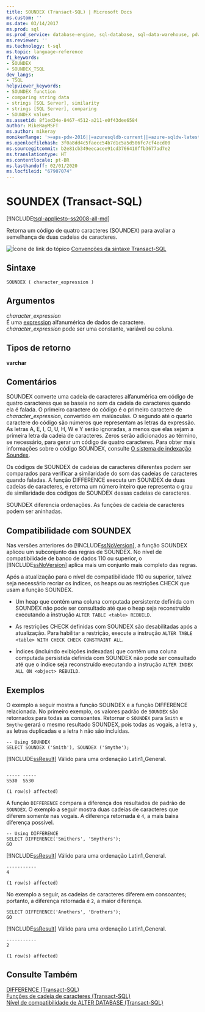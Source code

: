 ```yaml
---
title: SOUNDEX (Transact-SQL) | Microsoft Docs
ms.custom: ''
ms.date: 03/14/2017
ms.prod: sql
ms.prod_service: database-engine, sql-database, sql-data-warehouse, pdw
ms.reviewer: ''
ms.technology: t-sql
ms.topic: language-reference
f1_keywords:
- SOUNDEX
- SOUNDEX_TSQL
dev_langs:
- TSQL
helpviewer_keywords:
- SOUNDEX function
- comparing string data
- strings [SQL Server], similarity
- strings [SQL Server], comparing
- SOUNDEX values
ms.assetid: 8f1ed34e-8467-4512-a211-e0f43dee6584
author: MikeRayMSFT
ms.author: mikeray
monikerRange: '>=aps-pdw-2016||=azuresqldb-current||=azure-sqldw-latest||>=sql-server-2016||=sqlallproducts-allversions||>=sql-server-linux-2017||=azuresqldb-mi-current'
ms.openlocfilehash: 3f0a8dd4c5faecc54b7d1c5a5d506fc7cf4ecd00
ms.sourcegitcommit: b2e81cb349eecacee91cd3766410ffb3677ad7e2
ms.translationtype: HT
ms.contentlocale: pt-BR
ms.lasthandoff: 02/01/2020
ms.locfileid: "67907074"
---
```

# <a name="soundex-transact-sql"></a>SOUNDEX (Transact-SQL)
[!INCLUDE[tsql-appliesto-ss2008-all-md](../../includes/tsql-appliesto-ss2008-all-md.md)]

  Retorna um código de quatro caracteres (SOUNDEX) para avaliar a semelhança de duas cadeias de caracteres.  
  
 ![Ícone de link do tópico](../../database-engine/configure-windows/media/topic-link.gif "Ícone de link do tópico") [Convenções da sintaxe Transact-SQL](../../t-sql/language-elements/transact-sql-syntax-conventions-transact-sql.md)  
  
## <a name="syntax"></a>Sintaxe  
  
```  
SOUNDEX ( character_expression )  
```  
  
## <a name="arguments"></a>Argumentos  
 *character_expression*  
 É uma [expression](../../t-sql/language-elements/expressions-transact-sql.md) alfanumérica de dados de caractere. *character_expression* pode ser uma constante, variável ou coluna.  
  
## <a name="return-types"></a>Tipos de retorno  
 **varchar**  
  
## <a name="remarks"></a>Comentários  
 SOUNDEX converte uma cadeia de caracteres alfanumérica em código de quatro caracteres que se baseia no som da cadeia de caracteres quando ela é falada. O primeiro caractere do código é o primeiro caractere de *character_expression*, convertido em maiúsculas. O segundo até o quarto caractere do código são números que representam as letras da expressão. As letras A, E, I, O, U, H, W e Y serão ignoradas, a menos que elas sejam a primeira letra da cadeia de caracteres. Zeros serão adicionados ao término, se necessário, para gerar um código de quatro caracteres. Para obter mais informações sobre o código SOUNDEX, consulte [O sistema de indexação Soundex](https://www.archives.gov/research/census/soundex.html).  
  
 Os códigos de SOUNDEX de cadeias de caracteres diferentes podem ser comparados para verificar a similaridade do som das cadeias de caracteres quando faladas. A função DIFFERENCE executa um SOUNDEX de duas cadeias de caracteres, e retorna um número inteiro que representa o grau de similaridade dos códigos de SOUNDEX dessas cadeias de caracteres.  
  
 SOUNDEX diferencia ordenações. As funções de cadeia de caracteres podem ser aninhadas.  
  
## <a name="soundex-compatibility"></a>Compatibilidade com SOUNDEX  
 Nas versões anteriores do [!INCLUDE[ssNoVersion](../../includes/ssnoversion-md.md)], a função SOUNDEX aplicou um subconjunto das regras de SOUNDEX. No nível de compatibilidade de banco de dados 110 ou superior, o [!INCLUDE[ssNoVersion](../../includes/ssnoversion-md.md)] aplica mais um conjunto mais completo das regras.  
  
 Após a atualização para o nível de compatibilidade 110 ou superior, talvez seja necessário recriar os índices, os heaps ou as restrições CHECK que usam a função SOUNDEX.  
  
-   Um heap que contém uma coluna computada persistente definida com SOUNDEX não pode ser consultado até que o heap seja reconstruído executando a instrução `ALTER TABLE <table> REBUILD`.  
  
-   As restrições CHECK definidas com SOUNDEX são desabilitadas após a atualização. Para habilitar a restrição, execute a instrução `ALTER TABLE <table> WITH CHECK CHECK CONSTRAINT ALL`.  
  
-   Índices (incluindo exibições indexadas) que contêm uma coluna computada persistida definida com SOUNDEX não pode ser consultado até que o índice seja reconstruído executando a instrução `ALTER INDEX ALL ON <object> REBUILD`.  
  
## <a name="examples"></a>Exemplos  
 O exemplo a seguir mostra a função SOUNDEX e a função DIFFERENCE relacionada. No primeiro exemplo, os valores padrão de `SOUNDEX` são retornados para todas as consoantes. Retornar o `SOUNDEX` para `Smith` e `Smythe` gerará o mesmo resultado SOUNDEX, pois todas as vogais, a letra `y`, as letras duplicadas e a letra `h` não são incluídas.  
  
```  
-- Using SOUNDEX  
SELECT SOUNDEX ('Smith'), SOUNDEX ('Smythe');  
```  
  
 [!INCLUDE[ssResult](../../includes/ssresult-md.md)] Válido para uma ordenação Latin1_General.  
  
```  
  
----- -----   
S530  S530    
  
(1 row(s) affected)  
```  
  
 A função `DIFFERENCE` compara a diferença dos resultados de padrão de `SOUNDEX`. O exemplo a seguir mostra duas cadeias de caracteres que diferem somente nas vogais. A diferença retornada é `4`, a mais baixa diferença possível.  
  
```  
-- Using DIFFERENCE  
SELECT DIFFERENCE('Smithers', 'Smythers');  
GO  
```  
  
 [!INCLUDE[ssResult](../../includes/ssresult-md.md)] Válido para uma ordenação Latin1_General.  
  
```  
-----------   
4             
  
(1 row(s) affected)  
```  
  
 No exemplo a seguir, as cadeias de caracteres diferem em consoantes; portanto, a diferença retornada é `2`, a maior diferença.  
  
```  
SELECT DIFFERENCE('Anothers', 'Brothers');  
GO  
```  
  
 [!INCLUDE[ssResult](../../includes/ssresult-md.md)] Válido para uma ordenação Latin1_General.  
  
```  
-----------   
2             
  
(1 row(s) affected)  
```  
  
## <a name="see-also"></a>Consulte Também  
 [DIFFERENCE &#40;Transact-SQL&#41;](../../t-sql/functions/difference-transact-sql.md)   
 [Funções de cadeia de caracteres &#40;Transact-SQL&#41;](../../t-sql/functions/string-functions-transact-sql.md)   
 [Nível de compatibilidade de ALTER DATABASE &#40;Transact-SQL&#41;](../../t-sql/statements/alter-database-transact-sql-compatibility-level.md)  
  
  

